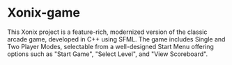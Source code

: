 # Xonix-game
This Xonix project is a feature-rich, modernized version of the classic arcade game, developed in C++ using SFML. The game includes Single and Two Player Modes, selectable from a well-designed Start Menu offering options such as "Start Game", "Select Level", and "View Scoreboard".

